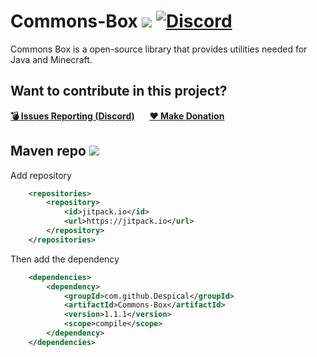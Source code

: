 # Commons-Box [![](https://img.shields.io/badge/javadocs-latest-red.svg)](https://javadoc.jitpack.io/com/github/Despical/Coommons-Box/pre-1.1.2/javadoc/) [![Discord](https://img.shields.io/discord/719922452259668000.svg?color=7289DA&label=discord)](https://discord.gg/Vhyy4HA)
Commons Box is a open-source library that provides utilities needed for Java and Minecraft.

## Want to contribute in this project?
[**💣 Issues Reporting (Discord)**](https://discordapp.com/invite/Vhyy4HA)&nbsp;&nbsp;&nbsp;&nbsp;&nbsp;&nbsp;[**❤ Make Donation**](https://www.patreon.com/despical)

## Maven repo [![](https://jitpack.io/v/Despical/Commons-Box.svg)](https://jitpack.io/#Despical/Commons-Box)
Add repository
```xml
    <repositories>
        <repository>
            <id>jitpack.io</id>
            <url>https://jitpack.io</url>
        </repository>
    </repositories>
```
Then add the dependency
```xml
    <dependencies>
        <dependency>
            <groupId>com.github.Despical</groupId>
            <artifactId>Commons-Box</artifactId>
            <version>1.1.1</version>
            <scope>compile</scope>
        </dependency>
    </dependencies>
```

